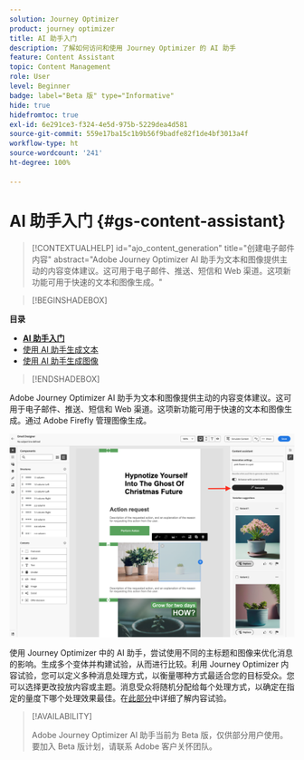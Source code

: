 ```yaml
---
solution: Journey Optimizer
product: journey optimizer
title: AI 助手入门
description: 了解如何访问和使用 Journey Optimizer 的 AI 助手
feature: Content Assistant
topic: Content Management
role: User
level: Beginner
badge: label="Beta 版" type="Informative"
hide: true
hidefromtoc: true
exl-id: 6e291ce3-f324-4e5d-975b-5229dea4d581
source-git-commit: 559e17ba15c1b9b56f9badfe82f1de4bf3013a4f
workflow-type: ht
source-wordcount: '241'
ht-degree: 100%

---
```


# AI 助手入门 {#gs-content-assistant}

>[!CONTEXTUALHELP]
>id="ajo_content_generation"
>title="创建电子邮件内容"
>abstract="Adobe Journey Optimizer AI 助手为文本和图像提供主动的内容变体建议。这可用于电子邮件、推送、短信和 Web 渠道。这项新功能可用于快速的文本和图像生成。"

>[!BEGINSHADEBOX]

**目录**

* **[AI 助手入门](gs-generative.md)**
* [使用 AI 助手生成文本](generative-content.md)
* [使用 AI 助手生成图像](generative-image.md)

>[!ENDSHADEBOX]

Adobe Journey Optimizer AI 助手为文本和图像提供主动的内容变体建议。这可用于电子邮件、推送、短信和 Web 渠道。这项新功能可用于快速的文本和图像生成。通过 Adobe Firefly 管理图像生成。

![](assets/image-gen-ai.png)

使用 Journey Optimizer 中的 AI 助手，尝试使用不同的主标题和图像来优化消息的影响。生成多个变体并构建试验，从而进行比较。利用 Journey Optimizer 内容试验，您可以定义多种消息处理方式，以衡量哪种方式最适合您的目标受众。您可以选择更改投放内容或主题。消息受众将随机分配给每个处理方式，以确定在指定的量度下哪个处理效果最佳。在[此部分](../campaigns/content-experiment.md)中详细了解内容试验。

>[!AVAILABILITY]
>
>Adobe Journey Optimizer AI 助手当前为 Beta 版，仅供部分用户使用。要加入 Beta 版计划，请联系 Adobe 客户关怀团队。
